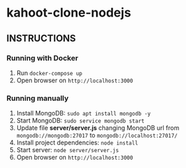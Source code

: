 kahoot-clone-nodejs
===

## INSTRUCTIONS

### Running with Docker
1. Run `docker-compose up`
1. Open browser on `http://localhost:3000`

### Running manually
1. Install MongoDB: `sudo apt install mongodb -y`
1. Start MongoDB: `sudo service mongodb start`
1. Update file **server/server.js** changing MongoDB url from `mongodb://mongodb:27017` to `mongodb://localhost:27017/`
1. Install project dependencies: `node install`
1. Start server: `node server/server.js`
1. Open browser on `http://localhost:3000`

